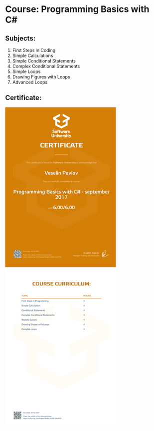 # Course: Programming Basics with C#

## Subjects:
01. First Steps in Coding
02. Simple Calculations
03. Simple Conditional Statements
04. Complex Conditional Statements
05. Simple Loops
06. Drawing Figures with Loops
07. Advanced Loops

## Certificate:
<img src="certificate.jpeg" >
